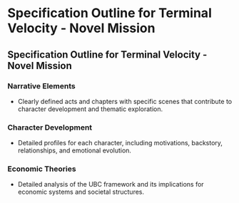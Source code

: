 # Specification Outline for Terminal Velocity - Novel Mission

## Specification Outline for Terminal Velocity - Novel Mission

### Narrative Elements
- Clearly defined acts and chapters with specific scenes that contribute to character development and thematic exploration.

### Character Development
- Detailed profiles for each character, including motivations, backstory, relationships, and emotional evolution.

### Economic Theories
- Detailed analysis of the UBC framework and its implications for economic systems and societal structures.
